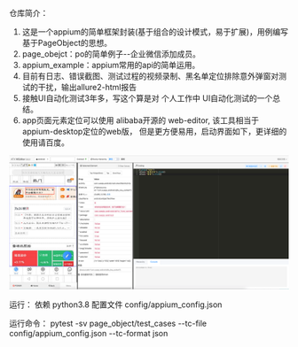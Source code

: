 仓库简介：
1. 这是一个appium的简单框架封装(基于组合的设计模式，易于扩展)，用例编写基于PageObject的思想。
2. page_obejct：po的简单例子--企业微信添加成员。
3. appium_example：appium常用的api的简单运用。
4. 目前有日志、错误截图、测试过程的视频录制、黑名单定位排除意外弹窗对测试的干扰，输出allure2-html报告
5. 接触UI自动化测试3年多，写这个算是对 个人工作中 UI自动化测试的一个总结。
6. app页面元素定位可以使用 alibaba开源的 web-editor, 该工具相当于appium-desktop定位的web版，
   但是更方便易用，启动界面如下，更详细的使用请百度。
   
![img_1.png](img_1.png)


运行：
依赖 python3.8
配置文件 config/appium_config.json

运行命令：
pytest -sv page_object/test_cases --tc-file config/appium_config.json --tc-format json
